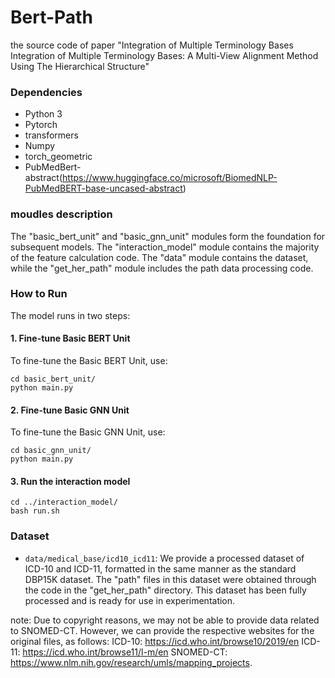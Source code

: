# Bert-Path
the source code of paper "Integration of Multiple Terminology Bases Integration of Multiple Terminology Bases: A Multi-View Alignment Method Using The Hierarchical Structure"

### Dependencies

- Python 3
- Pytorch
- transformers
- Numpy
- torch_geometric
- PubMedBert-abstract(https://www.huggingface.co/microsoft/BiomedNLP-PubMedBERT-base-uncased-abstract)

### moudles description

The "basic_bert_unit" and "basic_gnn_unit" modules form the foundation for subsequent models. The "interaction_model" module contains the majority of the feature calculation code. The "data" module contains the dataset, while the "get_her_path" module includes the path data processing code.

### How to Run

The model runs in two steps:

#### 1. Fine-tune Basic BERT Unit

To fine-tune the Basic BERT Unit, use: 

```shell
cd basic_bert_unit/
python main.py
```

#### 2. Fine-tune Basic GNN Unit
To fine-tune the Basic GNN Unit, use: 

```shell
cd basic_gnn_unit/
python main.py
```
#### 3. Run the interaction model
```shell
cd ../interaction_model/
bash run.sh
```

### Dataset

- `data/medical_base/icd10_icd11`: We provide a processed dataset of ICD-10 and ICD-11, formatted in the same manner as the standard DBP15K dataset. The "path" files in this dataset were obtained through the code in the "get_her_path" directory. This dataset has been fully processed and is ready for use in experimentation.

note: Due to copyright reasons, we may not be able to provide data related to SNOMED-CT. However, we can provide the respective websites for the original files, as follows:
ICD-10: https://icd.who.int/browse10/2019/en
ICD-11: https://icd.who.int/browse11/l-m/en 
SNOMED-CT: https://www.nlm.nih.gov/research/umls/mapping_projects.
